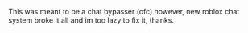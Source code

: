 This was meant to be a chat bypasser (ofc)
however, new roblox chat system broke it all and im too lazy to fix it, thanks.

